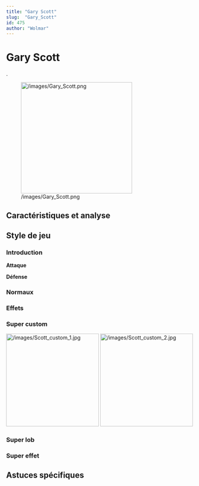 ```yaml
---
title: "Gary Scott"
slug:  "Gary_Scott"
id: 475
author: "Wolmar"
---
```


# Gary Scott

.

<figure>
<img src="/images/Gary_Scott.png" title="/images/Gary_Scott.png"
width="300" alt="/images/Gary_Scott.png" />
<figcaption aria-hidden="true">/images/Gary_Scott.png</figcaption>
</figure>

## Caractéristiques et analyse

## Style de jeu

### Introduction

**Attaque**

**Défense**

### Normaux

### Effets

### Super custom

<img src="/images/Scott_custom_1.jpg" title="/images/Scott_custom_1.jpg"
width="250" alt="/images/Scott_custom_1.jpg" />
<img src="/images/Scott_custom_2.jpg" title="/images/Scott_custom_2.jpg"
width="250" alt="/images/Scott_custom_2.jpg" />

### Super lob

### Super effet

## Astuces spécifiques
